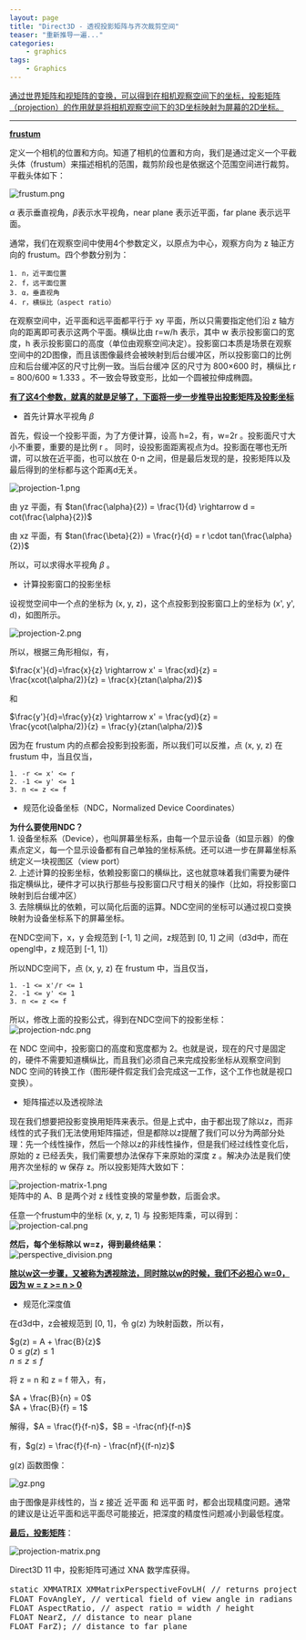 ```yaml
---
layout: page
title: "Direct3D - 透视投影矩阵与齐次裁剪空间"
teaser: "重新推导一遍..."
categories:
    - graphics
tags:
    - Graphics
---
```


<u>通过世界矩阵和视矩阵的变换，可以得到在相机观察空间下的坐标，投影矩阵（projection）的作用就是将相机观察空间下的3D坐标映射为屏幕的2D坐标。</u>

---

**<u>frustum</u>**  

定义一个相机的位置和方向。知道了相机的位置和方向，我们是通过定义一个平截头体（frustum）来描述相机的范围，裁剪阶段也是依据这个范围空间进行裁剪。平截头体如下：  

![frustum.png](/images/20160919/frustum.png)

$\alpha$ 表示垂直视角，$\beta$表示水平视角，near plane 表示近平面，far plane 表示远平面。  

通常，我们在观察空间中使用4个参数定义，以原点为中心，观察方向为 z 轴正方向的 frustum。四个参数分别为：

    1. n，近平面位置
    2. f，远平面位置
    3. α，垂直视角
    4. r，横纵比（aspect ratio）

在观察空间中，近平面和远平面都平行于 xy 平面，所以只需要指定他们沿 z 轴方向的距离即可表示这两个平面。横纵比由 r=w/h 表示，其中 w 表示投影窗口的宽度，h 表示投影窗口的高度（单位由观察空间决定）。投影窗口本质是场景在观察空间中的2D图像，而且该图像最终会被映射到后台缓冲区，所以投影窗口的比例应和后台缓冲区的尺寸比例一致。当后台缓冲 区的尺寸为 800×600 时，横纵比  r = 800/600 ≈ 1.333 。不一致会导致变形，比如一个圆被拉伸成椭圆。

**<u>有了这4个参数，就真的就是足够了，下面将一步一步推导出投影矩阵及投影坐标</u>**

- 首先计算水平视角 $\beta$  

首先，假设一个投影平面，为了方便计算，设高 h=2，有，w=2r 。投影面尺寸大小不重要，重要的是比例 r 。
同时，设投影面距离视点为d。投影面在哪也无所谓，可以放在近平面，也可以放在 0-n 之间，但是最后发现的是，投影矩阵以及最后得到的坐标都与这个距离d无关。

![projection-1.png](/images/20160919/projection-1.png)

由 yz 平面，有 $tan(\frac{\alpha}{2}) = \frac{1}{d} \rightarrow d = cot(\frac{\alpha}{2})$

由 xz 平面，有 $tan(\frac{\beta}{2}) = \frac{r}{d} = r \cdot tan(\frac{\alpha}{2})$

所以，可以求得水平视角 $\beta$ 。

- 计算投影窗口的投影坐标  

设视觉空间中一个点的坐标为 (x, y, z)，这个点投影到投影窗口上的坐标为 (x', y', d)，如图所示。

![projection-2.png](/images/20160919/projection-2.png)

所以，根据三角形相似，有，

$\frac{x'}{d}=\frac{x}{z} \rightarrow x' = \frac{xd}{z} = \frac{xcot(\alpha/2)}{z} = \frac{x}{ztan(\alpha/2)}$

和

$\frac{y'}{d}=\frac{y}{z} \rightarrow x' = \frac{yd}{z} = \frac{ycot(\alpha/2)}{z} = \frac{y}{ztan(\alpha/2)}$

因为在 frustum 内的点都会投影到投影面，所以我们可以反推，点 (x, y, z) 在 frustum 中，当且仅当，

    1. -r <= x' <= r
    2. -1 <= y' <= 1
    3. n <= z <= f

- 规范化设备坐标（NDC，Normalized Device Coordinates）

**为什么要使用NDC？**  
    1. 设备坐标系（Device），也叫屏幕坐标系，由每一个显示设备（如显示器）的像素点定义，每一个显示设备都有自己单独的坐标系统。还可以进一步在屏幕坐标系统定义一块视图区（view port）  
    2. 上述计算的投影坐标，依赖投影窗口的横纵比，这也就意味着我们需要为硬件指定横纵比，硬件才可以执行那些与投影窗口尺寸相关的操作（比如，将投影窗口映射到后台缓冲区）  
    3. 去除横纵比的依赖，可以简化后面的运算。NDC空间的坐标可以通过视口变换映射为设备坐标系下的屏幕坐标。  

在NDC空间下，x，y 会规范到 [-1, 1] 之间，z规范到 [0, 1] 之间（d3d中，而在opengl中，z 规范到 [-1, 1]）

所以NDC空间下，点 (x, y, z) 在 frustum 中，当且仅当，

    1. -1 <= x'/r <= 1
    2. -1 <= y' <= 1
    3. n <= z <= f

所以，修改上面的投影公式，得到在NDC空间下的投影坐标：  
![projection-ndc.png](/images/20160919/projection-ndc.png)

在 NDC 空间中，投影窗口的高度和宽度都为 2。也就是说，现在的尺寸是固定的，硬件不需要知道横纵比，而且我们必须自己来完成投影坐标从观察空间到 NDC 空间的转换工作（图形硬件假定我们会完成这一工作，这个工作也就是视口变换）。

- 矩阵描述以及透视除法  

现在我们想要把投影变换用矩阵来表示。但是上式中，由于都出现了除以z，而非线性的式子我们无法使用矩阵描述，但是都除以z提醒了我们可以分为两部分处理：先一个线性操作，然后一个除以z的非线性操作，但是我们经过线性变化后，原始的 z 已经丢失，我们需要想办法保存下来原始的深度 z 。解决办法是我们使用齐次坐标的 w 保存 z。所以投影矩阵大致如下：

![projection-matrix-1.png](/images/20160919/projection-matrix-1.png)  
矩阵中的 A、B 是两个对 z 线性变换的常量参数，后面会求。

任意一个frustum中的坐标 (x, y, z, 1) 与 投影矩阵乘，可以得到：  
![projection-cal.png](/images/20160919/projection-cal.png)

**然后，每个坐标除以 w=z，得到最终结果：**  
![perspective_division.png](/images/20160919/perspective_division.png)

**<u>除以w这一步骤，又被称为透视除法，同时除以w的时候，我们不必担心 w=0，因为 w = z >= n > 0</u>**

- 规范化深度值  

在d3d中，z会被规范到 [0, 1]，令 g(z) 为映射函数，所以有，

$g(z) = A + \frac{B}{z}$  
$0 \leq g(z) \leq 1$  
$n \leq z \leq f$  

将 z = n 和 z = f 带入，有，

$A + \frac{B}{n} = 0$  
$A + \frac{B}{f} = 1$  

解得，$A = \frac{f}{f-n}$，$B = -\frac{nf}{f-n}$

有，$g(z) = \frac{f}{f-n} - \frac{nf}{(f-n)z}$

g(z) 函数图像：

![gz.png](/images/20160919/gz.png)

由于图像是非线性的，当 z 接近 近平面 和 远平面 时，都会出现精度问题。通常的建议是让近平面和远平面尽可能接近，把深度的精度性问题减小到最低程度。

**<u>最后，投影矩阵</u>**：  

![projection-matrix.png](/images/20160919/projection-matrix.png)

Direct3D 11 中，投影矩阵可通过 XNA 数学库获得。

<pre class="brush: cpp; auto-links: true; collapse: false" id="simplecode">
static XMMATRIX XMMatrixPerspectiveFovLH( // returns projection matrix, LH表示左手坐标系
FLOAT FovAngleY, // vertical field of view angle in radians
FLOAT AspectRatio, // aspect ratio = width / height
FLOAT NearZ, // distance to near plane
FLOAT FarZ); // distance to far plane
</pre>
